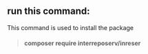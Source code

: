 ## run this command:
This command is used to install the package
> #### composer require interreposerv/inreser
<br />

